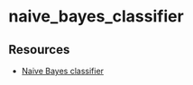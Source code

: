 # naive_bayes_classifier

## Resources

- [Naive Bayes classifier](https://en.wikipedia.org/wiki/Naive_Bayes_classifier)
